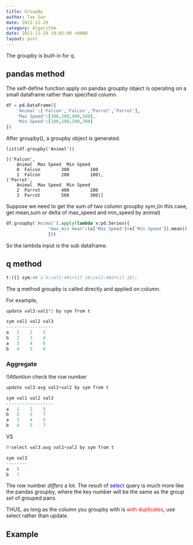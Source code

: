 ```yaml
---
title: GroupBy
author: Tao Sun
date: 2021-11-29
category: Algorithm
date: 2021-11-29 19:02:00 +0800
layout: post
---
```


The groupby is built-in for q.

## pandas method
The self-define function apply on pandas groupby object is operating on a small dataframe rather than specified column.
```python
df = pd.DataFrame({
    'Animal':['Falcon','Falcon','Parrot','Parrot'],
    'Max Speed':[300,200,400,500],
    'Min Speed':[100,100,200,300]
})
```
After groupby(), a groupby object is generated.

```
list(df.groupby('Animal'))

[('Falcon',    
    Animal  Max Speed  Min Speed
    0  Falcon        300        100
    1  Falcon        200        100), 
('Parrot',    
    Animal  Max Speed  Min Speed
    2  Parrot        400        200
    3  Parrot        500        300)]
```

Suppose we need to get the sum of two column groupby sym,(in this case, get mean,sum or delta of max_speed and min_speed by animal)
```python
df.groupby('Animal').apply(lambda x:pd.Series({
                "max_min mean":(x['Max Speed']+x['Min Speed']).mean()
                }))
```
So the lambda input is the sub dataframe. 

## q method
```q
t:([] sym:4#`a`b;val1:4#1+til 10;val2:4#2+til 10);
```
The q method groupby is called directly and applied on column. 

For example,
```q
update val3:val1*2 by sym from t

sym val1 val2 val3
------------------
a   1    2    2
b   2    3    4
a   3    4    6
b   4    5    8
```
### Aggregate
!!*Attention* check the row number
```q
update val3:avg val1+val2 by sym from t

sym val1 val2 val3
------------------
a   1    2    5
b   2    3    7
a   3    4    5
b   4    5    7
```
VS

```q
0!select val3:avg val1+val2 by sym from t

sym val3
--------
a   5
b   7
```
The row number *differs* a lot. The result of <font color=blue>select</font> query is much more like the pandas groupby, where the key number will be the same as the group *set* of grouped pairs.

THUS, as long as the column you groupby with is <font color=red>with duplicates</font>, use select rather than update.


## Example